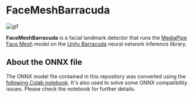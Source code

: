 FaceMeshBarracuda
=================

![gif](https://i.imgur.com/ETl9jA5.gif)

**FaceMeshBarracuda** is a facial landmark detector that runs the
[MediaPipe Face Mesh] model on the [Unity Barracuda] neural network inference
library.

[MediaPipe Face Mesh]:
  https://github.com/tensorflow/tfjs-models/tree/master/face-landmarks-detection

[Unity Barracuda]:
  https://docs.unity3d.com/Packages/com.unity.barracuda@latest

About the ONNX file
-------------------

The ONNX model file contained in this repository was converted using the
[following Colab notebook]. It's also used to solve some ONNX compatibility
issues. Please check the notebook for further details.

[following Colab notebook]:
  https://colab.research.google.com/drive/1C6zEB3__gcHEWnWRm-b4jIA0srA1gkyq?usp=sharing
